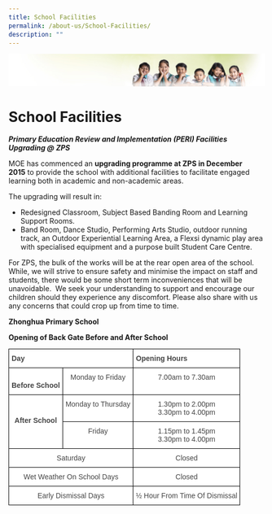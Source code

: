 ```yaml
---
title: School Facilities
permalink: /about-us/School-Facilities/
description: ""
---
```

![](/images/Banner.jpg)

School Facilities
=================

**_Primary Education Review and Implementation_ _(PERI) Facilities Upgrading @ ZPS_**

MOE has commenced an **upgrading programme at ZPS in December 2015** to provide the school with additional facilities to facilitate engaged learning both in academic and non-academic areas. 

The upgrading will result in:


*   Redesigned Classroom, Subject Based Banding Room and Learning Support Rooms.
*   Band Room, Dance Studio, Performing Arts Studio, outdoor running track, an Outdoor Experiential Learning Area, a Flexsi dynamic play area with specialised equipment and a purpose built Student Care Centre. 

For ZPS, the bulk of the works will be at the rear open area of the school. While, we will strive to ensure safety and minimise the impact on staff and students, there would be some short term inconveniences that will be unavoidable.  We seek your understanding to support and encourage our children should they experience any discomfort. Please also share with us any concerns that could crop up from time to time.

**Zhonghua Primary School**

**Opening of Back Gate Before and After School**

<style type="text/css">
.tg  {border-collapse:collapse;border-spacing:0;}
.tg td{border-color:black;border-style:solid;border-width:1px;font-family:Arial, sans-serif;font-size:14px;
  overflow:hidden;padding:10px 5px;word-break:normal;}
.tg th{border-color:black;border-style:solid;border-width:1px;font-family:Arial, sans-serif;font-size:14px;
  font-weight:normal;overflow:hidden;padding:10px 5px;word-break:normal;}
.tg .tg-sxkx{background-color:#FFF;color:#454545;text-align:center;vertical-align:top}
.tg .tg-9u4g{background-color:#FFF;color:#454545;font-weight:bold;text-align:left;vertical-align:top}
.tg .tg-2fwu{background-color:#FFF;color:#454545;font-weight:bold;text-align:center;vertical-align:top}
</style>
<table class="tg">
<thead>
  <tr>
    <th class="tg-9u4g" colspan="2">Day</th>
    <th class="tg-9u4g">Opening Hours</th>
  </tr>
</thead>
<tbody>
  <tr>
    <td class="tg-2fwu"><br>Before School</td>
    <td class="tg-sxkx">Monday to Friday</td>
    <td class="tg-sxkx">7.00am to 7.30am</td>
  </tr>
  <tr>
    <td class="tg-2fwu" rowspan="2"><br><br>After School<br></td>
    <td class="tg-sxkx">Monday to Thursday</td>
    <td class="tg-sxkx">1.30pm to 2.00pm<br>3.30pm to 4.00pm</td>
  </tr>
  <tr>
    <td class="tg-sxkx">Friday</td>
    <td class="tg-sxkx">1.15pm to 1.45pm<br>3.30pm to 4.00pm</td>
  </tr>
  <tr>
    <td class="tg-sxkx" colspan="2">Saturday</td>
    <td class="tg-sxkx">Closed</td>
  </tr>
  <tr>
    <td class="tg-sxkx" colspan="2">Wet Weather On School Days</td>
    <td class="tg-sxkx">Closed</td>
  </tr>
  <tr>
    <td class="tg-sxkx" colspan="2">Early Dismissal Days</td>
    <td class="tg-sxkx">½ Hour From Time Of Dismissal</td>
  </tr>
</tbody>
</table>